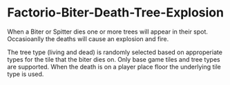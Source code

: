 # Factorio-Biter-Death-Tree-Explosion

When a Biter or Spitter dies one or more trees will appear in their spot. Occasioanlly the deaths will cause an explosion and fire.

The tree type (living and dead) is randomly selected based on approperiate types for the tile that the biter dies on. Only base game tiles and tree types are supported. When the death is on a player place floor the underlying tile type is used.
